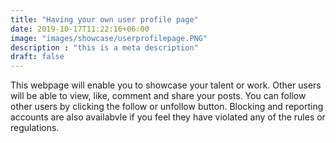 ```yaml
---
title: "Having your own user profile page"
date: 2019-10-17T11:22:16+06:00
image: "images/showcase/userprofilepage.PNG"
description : "this is a meta description"
draft: false
---
```


This webpage will enable you to showcase your talent or work. Other users will be able to view, like, comment and share your posts. You can follow other users by clicking the follow or unfollow button. Blocking and reporting accounts are also availabvle if you feel they have violated any of the rules or regulations.
